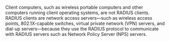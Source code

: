 <Token xmlns:xlink="http://www.w3.org/1999/xlink">Client computers, such as wireless portable computers and other computers running client operating systems, are not RADIUS clients. RADIUS clients are network access servers—such as wireless access points, 802.1X-capable switches, virtual private network (VPN) servers, and dial-up servers—because they use the RADIUS protocol to communicate with RADIUS servers such as Network Policy Server (NPS) servers.</Token>